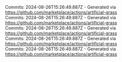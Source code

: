 Commits: 2024-08-26T15:26:49.887Z - Generated via https://github.com/marketplace/actions/artificial-grass
<br>
Commits: 2024-08-26T15:26:49.887Z - Generated via https://github.com/marketplace/actions/artificial-grass
<br>
Commits: 2024-08-26T15:26:49.887Z - Generated via https://github.com/marketplace/actions/artificial-grass
<br>
Commits: 2024-08-26T15:26:49.887Z - Generated via https://github.com/marketplace/actions/artificial-grass
<br>
Commits: 2024-08-26T15:26:49.887Z - Generated via https://github.com/marketplace/actions/artificial-grass
<br>
